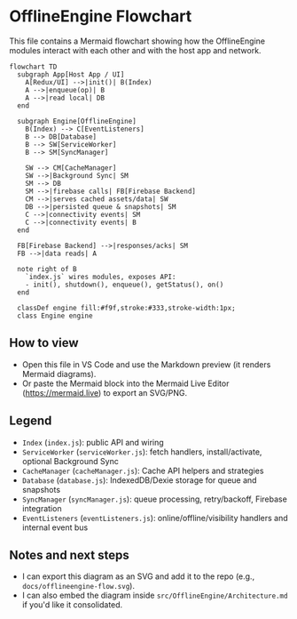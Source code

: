 # OfflineEngine Flowchart

This file contains a Mermaid flowchart showing how the OfflineEngine modules interact with each other and with the host app and network.

```mermaid
flowchart TD
  subgraph App[Host App / UI]
    A[Redux/UI] -->|init()| B(Index)
    A -->|enqueue(op)| B
    A -->|read local| DB
  end

  subgraph Engine[OfflineEngine]
    B(Index) --> C[EventListeners]
    B --> DB[Database]
    B --> SW[ServiceWorker]
    B --> SM[SyncManager]

    SW --> CM[CacheManager]
    SW -->|Background Sync| SM
    SM --> DB
    SM -->|firebase calls| FB[Firebase Backend]
    CM -->|serves cached assets/data| SW
    DB -->|persisted queue & snapshots| SM
    C -->|connectivity events| SM
    C -->|connectivity events| B
  end

  FB[Firebase Backend] -->|responses/acks| SM
  FB -->|data reads| A

  note right of B
    `index.js` wires modules, exposes API:
    - init(), shutdown(), enqueue(), getStatus(), on()
  end

  classDef engine fill:#f9f,stroke:#333,stroke-width:1px;
  class Engine engine

```

## How to view
- Open this file in VS Code and use the Markdown preview (it renders Mermaid diagrams).
- Or paste the Mermaid block into the Mermaid Live Editor (https://mermaid.live) to export an SVG/PNG.

## Legend
- `Index` (`index.js`): public API and wiring
- `ServiceWorker` (`serviceWorker.js`): fetch handlers, install/activate, optional Background Sync
- `CacheManager` (`cacheManager.js`): Cache API helpers and strategies
- `Database` (`database.js`): IndexedDB/Dexie storage for queue and snapshots
- `SyncManager` (`syncManager.js`): queue processing, retry/backoff, Firebase integration
- `EventListeners` (`eventListeners.js`): online/offline/visibility handlers and internal event bus

## Notes and next steps
- I can export this diagram as an SVG and add it to the repo (e.g., `docs/offlineengine-flow.svg`).
- I can also embed the diagram inside `src/OfflineEngine/Architecture.md` if you'd like it consolidated.

